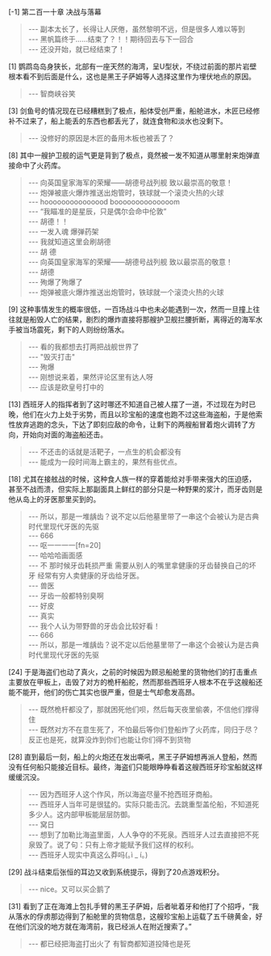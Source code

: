 
[-1] 第二百一十章 决战与落幕
>--- 副本太长了，长得让人厌倦，虽然黎明不远，但是很多人难以等到<br>
>--- 黑帆篇终于……结束了？！！期待回去与下一回合<br>
>--- 还没开始，就已经结束了！<br>

[1] 鹦鹉岛岛身狭长，北部有一座天然的海湾，呈U型状，不绕过前面的那片岩壁根本看不到后面是什么，这也是黑王子萨姆等人选择这里作为埋伏地点的原因。
>--- 智商峡谷笑<br>

[3] 剑鱼号的情况现在已经糟糕到了极点，船体受创严重，船舱进水，木匠已经修补不过来了，船上能丢的东西也都丢光了，就连食物和淡水也没剩下。
>--- 没修好的原因是木匠的备用木板也被丢了？<br>

[8] 其中一艘护卫舰的运气更是背到了极点，竟然被一发不知道从哪里射来炮弹直接命中了火药库。
>--- 向英国皇家海军的荣耀——胡德号战列舰
致以最崇高的敬意！<br>
>--- 炮弹被底火爆炸推送出炮管时，铁球就一个滚烫火热的火球<br>
>--- hooooooooooooood
boooooooooooooom<br>
>--- “我瞄准的是星辰，只是偶尔会命中伦敦”<br>
>--- 胡德！！<br>
>--- 一发入魂 爆弹药架<br>
>--- 我就知道这里会刷胡德<br>
>--- 胡 德<br>
>--- 向英国皇家海军的荣耀——胡德号战列舰
致以最崇高的敬意！<br>
>--- 胡德<br>
>--- 殉爆了殉爆了<br>
>--- 炮弹被底火爆炸推送出炮管时，铁球就一个滚烫火热的火球<br>

[9] 这种事情发生的概率很低，一百场战斗中也未必能遇到一次，然而一旦撞上往往就是船毁人亡的结果，剧烈的爆炸直接将那艘护卫舰拦腰折断，离得近的海军水手被当场震死，剩下的人则纷纷落水。
>--- 看的我都想去打两把战舰世界了<br>
>--- "毁灭打击"<br>
>--- 殉爆<br>
>--- 刚想说来着，果然评论区里有达人呀<br>
>--- 应该是欧皇号打中的<br>

[13] 西班牙人的指挥者到了这时哪还不知道自己被人摆了一道，不过现在为时已晚，他们在火力上处于劣势，而且以珍宝船的速度也跑不过这些海盗船，于是他索性放弃逃跑的念头，下达了即刻应敌的命令，让剩下的两艘船冒着炮火调转了方向，开始向对面的海盗船还击。
>--- 不还击的话就是活靶子，一点生的机会都没有<br>
>--- 能成为一段时间海上霸主的，果然有些优点。<br>

[18] 尤其在接舷战的时候，这种食人族一样的穿着能给对手带来强大的压迫感，甚至不战而溃，但实际上那副面具上鲜红的部分只是一种野果的浆汁，而牙齿则是他从岛上的牙医那里买到的。
>--- 所以，那是一堆龋齿？说不定以后他墓里带了一串这个会被认为是古典时代里现代牙医的先驱<br>
>--- 666<br>
>--- 呕一一一一[fn=20]<br>
>--- 哈哈哈画面感<br>
>--- 不 那时候牙齿耗损严重 需要从别人的嘴里拿健康的牙齿替换自己的坏牙 经常有穷人卖健康的牙齿给牙医。<br>
>--- 兽医<br>
>--- 牙齿一般都特别臭啊<br>
>--- 好皮<br>
>--- 真实<br>
>--- 我个人认为带野兽的牙齿会比较好看！<br>
>--- 666<br>
>--- 所以，那是一堆龋齿？说不定以后他墓里带了一串这个会被认为是古典时代里现代牙医的先驱<br>

[24] 于是海盗们也动了真火，之前的时候因为顾忌船舱里的货物他们的打击重点主要放在甲板上，击毁了对方的桅杆船舵，然而那些西班牙人根本不在乎这艘船还能不能开，他们的伤亡其实也很严重，但是士气却愈发高昂。
>--- 既然桅杆都没了，那就困死他们呗，然后每天夜里偷袭，不信他们撑得住<br>
>--- 既然对方不在意生死了，不怕最后等你们登船炸了火药库，同归于尽？
反正也是死，就算没炸到你们也能让你们得不到货物<br>

[28] 直到最后一刻，船上的火炮还在发出嘶吼，黑王子萨姆想再派人登船，然而没有任何船只能接近目标。最终，海盗们只能眼睁睁看着这艘西班牙珍宝船就这样缓缓沉没。
>--- 因为西班牙人这个作风，所以海盗尽量不抢西班牙商船。<br>
>--- 西班牙人当年可是很猛的。实际只能击沉。去跳重型盖伦船，不知道死多少人。这内部甲板能层层防御。<br>
>--- 窝日<br>
>--- 想到了加勒比海盗里面，人人争夺的不死泉。西班牙人过去直接把不死泉毁了。说了句：只有上帝才能赋予我们这样的权利。<br>
>--- 西班牙人现实中真这么莽吗(｡ì _ í｡)<br>

[29] 战斗结束后张恒的耳边又收到系统提示，得到了20点游戏积分。
>--- nice。又可以买企鹅了<br>

[31] 看到了正在海滩上包扎手臂的黑王子萨姆，后者呲着牙和他打了个招呼，“我从落水的俘虏那边得到了船舱里的货物信息，这艘珍宝船上运载了五千磅黄金，好在他们沉没的地方就在海湾前，我已经派人在附近搜索了。”
>--- 都已经把海盗打出火了   有智商都知道投降也是死<br>
